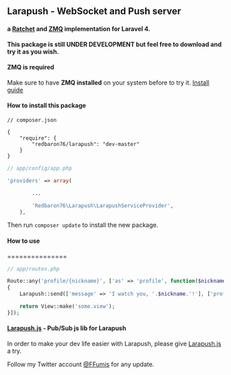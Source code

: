 ## Larapush - WebSocket and Push server

#### a [Ratchet](http://socketo.me) and [ZMQ](http://zeromq.org) implementation for Laravel 4.

**This package is still **UNDER DEVELOPMENT** but feel free to download and try it as you wish.**

#### ZMQ is required

Make sure to have **ZMQ installed** on your system before to try it. [Install guide](http://zeromq.org/bindings:php)

#### How to install this package

```
// composer.json

{
    "require": {
        "redbaron76/larapush": "dev-master"
    }
}
```

```php
// app/config/app.php

'providers' => array(

		...

		'Redbaron76\Larapush\LarapushServiceProvider',
	),
```

Then run `composer update` to install the new package.

#### How to use
===============

```php
// app/routes.php

Route::any('profile/{nickname}', ['as' => 'profile', function($nickname)
{
	Larapush::send(['message' => 'I watch you, '.$nickname.'!'], ['profileChannel'], 'profile.visit');

	return View::make('some.view');
}]);
```

#### [Larapush.js](https://github.com/redbaron76/Larapush.js) - Pub/Sub js lib for Larapush

In order to make your dev life easier with Larapush, please give [Larapush.js](https://github.com/redbaron76/Larapush.js) a try.



Follow my Twitter account [@FFumis](http://twitter.com/FFumis) for any update. 